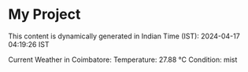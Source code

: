 # My Project

This content is dynamically generated in Indian Time (IST): 2024-04-17 04:19:26 IST


Current Weather in Coimbatore:
Temperature: 27.88 °C
Condition: mist
